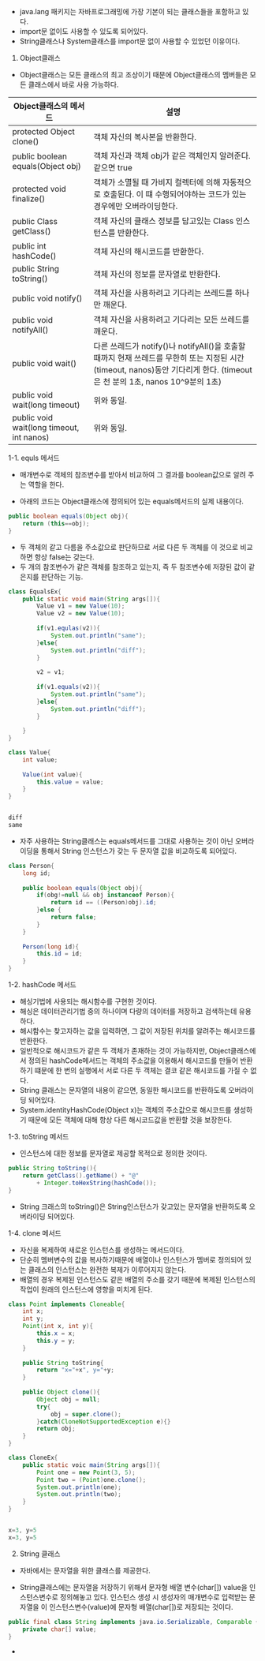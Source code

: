 - java.lang 패키지는 자바프로그래밍에 가장 기본이 되는 클래스들을 포함하고 있다.
- import문 없이도 사용할 수 있도록 되어있다.
- String클래스나 System클래스를 import문 없이 사용할 수 있었던 이유이다.



1. Object클래스

- Object클래스는 모든 클래스의 최고 조상이기 때문에 Object클래스의 멤버들은 모든 클래스에서 바로 사용 가능하다.

| Object클래스의 메서드                     | 설명                                                         |
| ----------------------------------------- | ------------------------------------------------------------ |
| protected Object clone()                  | 객체 자신의 복사본을 반환한다.                               |
| public boolean equals(Object obj)         | 객체 자신과 객체 obj가 같은 객체인지 알려준다. 같으면 true   |
| protected void finalize()                 | 객체가 소멸될 때 가비지 컬렉터에 의해 자동적으로 호출된다. 이 떄 수행되어야하는 코드가 있는 경우에만 오버라이딩한다. |
| public Class getClass()                   | 객체 자신의 클래스 정보를 담고있는 Class 인스턴스를 반환한다. |
| public int hashCode()                     | 객체 자신의 해시코드를 반환한다.                             |
| public String toString()                  | 객체 자신의 정보를 문자열로 반환한다.                        |
| public void notify()                      | 객체 자신을 사용하려고 기다리는 쓰레드를 하나만 깨운다.      |
| public void notifyAll()                   | 객체 자신을 사용하려고 기다리는 모든 쓰레드를 깨운다.        |
| public void wait()                        | 다른 쓰레드가 notify()나 notifyAll()을 호출할 때까지 현재 쓰레드를 무한히 또는 지정된 시간(timeout, nanos)동안 기다리게 한다. (timeout은 천 분의 1초, nanos 10^9분의 1초) |
| public void wait(long timeout)            | 위와 동일.                                                   |
| public void wait(long timeout, int nanos) | 위와 동일.                                                   |



1-1. equls 메서드

- 매개변수로 객체의 참조변수를 받아서 비교하여 그 결과를 boolean값으로 알려 주는 역할을 한다.

- 아래의 코드는 Object클래스에 정의되어 있는 equals메서드의 실제 내용이다.

```java
public boolean equals(Object obj){
	return (this==obj);
}
```

- 두 객체의 같고 다름을  주소값으로 판단하므로 서로 다른 두 객체를 이 것으로 비교하면 항상 false는 갖는다.
- 두 개의 참조변수가 같은 객체를 참조하고 있는지, 즉 두 참조변수에 저장된 값이 같은지를 판단하는 기능.

```java
class EqualsEx{
	public static void main(String args[]){
		Value v1 = new Value(10);
		Value v2 = new Value(10);
		
		if(v1.equlas(v2)){
			System.out.println("same");
		}else{
			System.out.println("diff");
		}
		
		v2 = v1;
		
		if(v1.equals(v2)){
			System.out.println("same");
		}else{
			System.out.println("diff");
		}
	
	}
}

class Value{
	int value;
	
	Value(int value){
		this.value = value;
	}
}


diff
same
```

- 자주 사용하는 String클래스는 equals메서드를 그대로 사용하는 것이 아닌 오버라이딩을 통해서 String 인스턴스가 갖는 두 문자열 값을 비교하도록 되어있다.

```java
class Person{
	long id;
	
	public boolean equals(Object obj){
		if(obg!=null && obj instanceof Person){
			return id == ((Person)obj).id;
		}else {
			return false;
		}
	}
	
	Person(long id){
		this.id = id;
	}
}
```



1-2. hashCode 메서드

- 해싱기법에 사용되는 해시함수를 구현한 것이다.
- 해싱은 데이터관리기법 중의 하나이며 다량의 데이터를 저장하고 검색하는데 유용하다.
- 해시함수는 찾고자하는 값을 입력하면, 그 값이 저장된 위치를 알려주는 해시코드를 반환한다.
- 일반적으로 해시코드가 같은 두 객체가 존재하는 것이 가능하지만, Object클래스에서 정의된 hashCode메서드는 객체의 주소값을 이용해서 해시코드를 만들어 반환하기 떄문에 한 번의 실행에서 서로 다른 두 객체는 결코 같은 해시코드를 가질 수 없다.
- String 클래스는 문자열의 내용이 같으면, 동일한 해시코드를 반환하도록 오버라이딩 되어있다.
- System.identityHashCode(Object x)는 객체의 주소값으로 해시코드를 생성하기 때문에 모든 객체에 대해 항상 다른 해시코드값을 반환할 것을 보장한다. 



1-3. toString 메서드

- 인스턴스에 대한 정보를 문자열로 제공할 목적으로 정의한 것이다.

```java
public String toString(){
	return getClass().getName() + "@"
		+ Integer.toHexString(hashCode());
}
```

- String 크래스의 toString()은 String인스턴스가 갖고있는 문자열을 반환하도록 오버라이딩 되어있다.



1-4. clone 메서드

- 자신을 복제하여 새로운 인스턴스를 생성하는 메서드이다.
- 단순히 멤버변수의 값을 복사하기때문에 배열이나 인스턴스가 멤버로 정의되어 있는 클래스의 인스턴스는 완전한 복제가 이루어지지 않는다.
- 배열의 경우 복제된 인스턴스도 같은 배열의 주소를 갖기 때문에 복제된 인스턴스의 작업이 원래의 인스턴스에 영향을 미치게 된다.

```java
class Point implements Cloneable{
	int x;
	int y;
	Point(int x, int y){
		this.x = x;
		this.y = y;
	}
	
	public String toString{
		return "x="+x", y="+y;
	}
	
	public Object clone(){
		Object obj = null;
		try{
			obj = super.clone();
		}catch(CloneNotSupportedException e){}
		return obj;
	}
}

class CloneEx{
	public static voic main(String args[]){
		Point one = new Point(3, 5);
		Point two = (Point)one.clone();
		System.out.println(one);
		System.out.println(two);
	}
}


x=3, y=5
x=3, y=5
```



2. String 클래스

- 자바에서는 문자열을 위한 클래스를 제공한다.

- String클래스에는 문자열을 저장하기 위해서 문자형 배열 변수(char[]) value을 인스턴스변수로 정의해놓고 있다. 인스턴스 생성 시 생성자의 매개변수로 입력받는 문자열을 이 인스턴스변수(value)에 문자형 배열(char[])로 저장되는 것이다.

```java
public final class String implements java.io.Serializable, Comparable {
	private char[] value;
}
```

- 